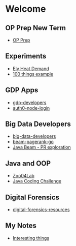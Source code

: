 # Welcome

<!--
**denisecase/denisecase** is a ✨ _special_ ✨ repository because its `README.md` (this file) appears on your GitHub profile.

Here are some ideas to get you started:

- 🔭 I’m currently working on ...
- 🌱 I’m currently learning ...
- 👯 I’m looking to collaborate on ...
- 🤔 I’m looking for help with ...
- 💬 Ask me about ...
- 📫 How to reach me: ...
- 😄 Pronouns: ...
- ⚡ Fun fact: ...
-->

## OP Prep New Term

- [OP Prep](https://github.com/denisecase/op-new-term)

## Experiments

- [Ely Heat Demand](https://denisecase.github.io/ely-heat-demand/)
- [100 things example](https://denisecase.github.io/html-css-block-menu/landing.html)

## GDP Apps

- [gdp-developers](https://github.com/denisecase/gdp-developers)
- [auth0-node-login ](https://github.com/denisecase/auth0-node-login)

## Big Data Developers

- [big-data-developers](https://github.com/denisecase/big-data-developers)
- [beam-pagerank-go](https://github.com/denisecase/beam-pagerank-go)
- [Java Beam - PR exploration](https://github.com/denisecase/java-word-count-beam)

## Java and OOP

- [Zoo04Lab](https://github.com/denisecase/Zoo04Lab)
- [Java Coding Challenge](https://github.com/denisecase/JavaCodingChallenge-AbstractShape)

## Digital Forensics

- [digital-forensics-resources](https://github.com/denisecase/digital-forensics-resources)

## My Notes

- [Interesting things](https://denisecase.github.io/notes/)



